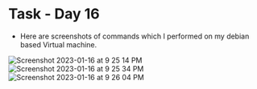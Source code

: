 # Task - Day 16

- Here are screenshots of commands which I performed on my debian based Virtual machine.

![Screenshot 2023-01-16 at 9 25 14 PM](https://user-images.githubusercontent.com/101057601/212720642-b3a44ec9-a1a9-41a6-89e6-748576a9464f.png)
![Screenshot 2023-01-16 at 9 25 34 PM](https://user-images.githubusercontent.com/101057601/212720635-357a73bf-c67a-4741-b159-b0fca5c61b9f.png)
![Screenshot 2023-01-16 at 9 26 04 PM](https://user-images.githubusercontent.com/101057601/212720623-9887d62b-1fbe-4caa-bd38-0bc48f28c871.png)
